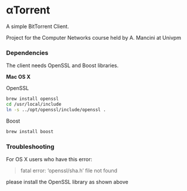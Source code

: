 # αTorrent
A simple BitTorrent Client.

Project for the Computer Networks course held by A. Mancini at Univpm

### Dependencies

The client needs OpenSSL and Boost libraries.

**Mac OS X**

OpenSSL
```bash
brew install openssl
cd /usr/local/include 
ln -s ../opt/openssl/include/openssl .
```

Boost
```bash
brew install boost
```

### Troubleshooting

For OS X users who have this error:
> fatal error: ‘openssl/sha.h’ file not found

please install the OpenSSL library as shown above

